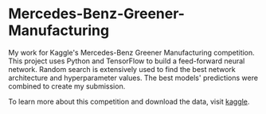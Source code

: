 # Mercedes-Benz-Greener-Manufacturing
My work for Kaggle's Mercedes-Benz Greener Manufacturing competition. This project uses Python and TensorFlow to build a feed-forward neural network. Random search is extensively used to find the best network architecture and hyperparameter values. The best models' predictions were combined to create my submission.

To learn more about this competition and download the data, visit [kaggle](https://www.kaggle.com/c/mercedes-benz-greener-manufacturing).
